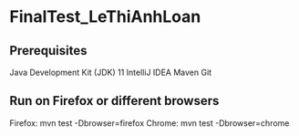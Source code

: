 ﻿# FinalTest_LeThiAnhLoan

## Prerequisites
Java Development Kit (JDK) 11
IntelliJ IDEA
Maven
Git

## Run on Firefox or different browsers
Firefox: mvn test -Dbrowser=firefox
Chrome: mvn test -Dbrowser=chrome
